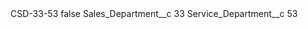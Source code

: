<?xml version="1.0" encoding="UTF-8"?>
<CustomMetadata xmlns="http://soap.sforce.com/2006/04/metadata" xmlns:xsi="http://www.w3.org/2001/XMLSchema-instance" xmlns:xsd="http://www.w3.org/2001/XMLSchema">
    <label>CSD-33-53</label>
    <protected>false</protected>
    <values>
        <field>Sales_Department__c</field>
        <value xsi:type="xsd:string">33</value>
    </values>
    <values>
        <field>Service_Department__c</field>
        <value xsi:type="xsd:string">53</value>
    </values>
</CustomMetadata>
